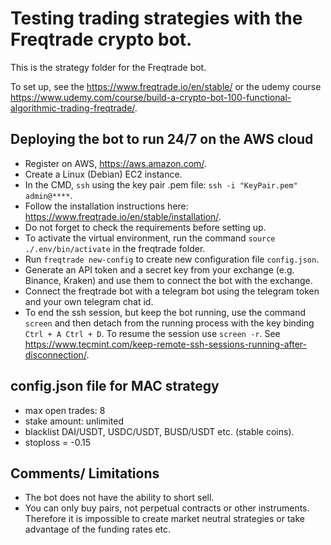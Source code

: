 # Testing trading strategies with the Freqtrade crypto bot.

This is the strategy folder for the Freqtrade bot.

To set up, see the https://www.freqtrade.io/en/stable/ or the udemy course https://www.udemy.com/course/build-a-crypto-bot-100-functional-algorithmic-trading-freqtrade/.

## Deploying the bot to run 24/7 on the AWS cloud
- Register on AWS, https://aws.amazon.com/.
- Create a Linux (Debian) EC2 instance.
- In the CMD, `ssh` using the key pair .pem file: `ssh -i "KeyPair.pem" admin@****`.
- Follow the installation instructions here: https://www.freqtrade.io/en/stable/installation/.
- Do not forget to check the requirements before setting up.
- To activate the virtual environment, run the command `source ./.env/bin/activate` in the freqtrade folder.
- Run `freqtrade new-config` to create new configuration file `config.json`.
- Generate an API token and a secret key from your exchange (e.g. Binance, Kraken) and use them to connect the bot with the exchange.
- Connect the freqtrade bot with a telegram bot using the telegram token and your own telegram chat id.
- To end the ssh session, but keep the bot running, use the command `screen` and then detach from the running process with the key binding `Ctrl + A Ctrl + D`. To resume the session use `screen -r`. See https://www.tecmint.com/keep-remote-ssh-sessions-running-after-disconnection/.

## config.json file for MAC strategy
- max open trades: 8
- stake amount: unlimited
- blacklist DAI/USDT, USDC/USDT, BUSD/USDT etc. (stable coins).
- stoploss = -0.15

## Comments/ Limitations
  - The bot does not have the ability to short sell.
  - You can only buy pairs, not perpetual contracts or other instruments. Therefore it is impossible to create market neutral strategies or take advantage of the funding rates etc.

